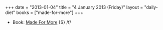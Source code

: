 +++
date = "2013-01-04"
title = "4 January 2013 (Friday)"
layout = "daily-diet"
books = ["made-for-more"]
+++


* Book: [Made For More](/books/made-for-more) {S} /f/
